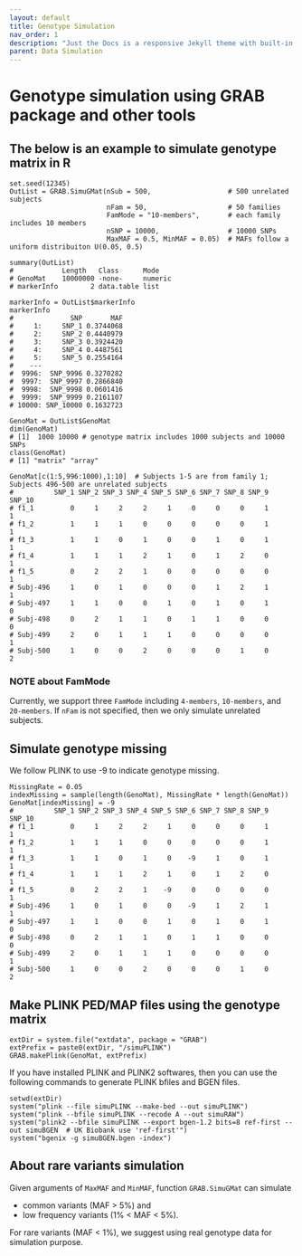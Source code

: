 ```yaml
---
layout: default
title: Genotype Simulation
nav_order: 1
description: "Just the Docs is a responsive Jekyll theme with built-in search that is easily customizable and hosted on GitHub Pages."
parent: Data Simulation
---
```


# Genotype simulation using GRAB package and other tools

## The below is an example to simulate genotype matrix in R
``` 
set.seed(12345)
OutList = GRAB.SimuGMat(nSub = 500,                   # 500 unrelated subjects
                        nFam = 50,                    # 50 families
                        FamMode = "10-members",       # each family includes 10 members
                        nSNP = 10000,                 # 10000 SNPs
                        MaxMAF = 0.5, MinMAF = 0.05)  # MAFs follow a uniform distribuiton U(0.05, 0.5)

summary(OutList)
#            Length   Class      Mode   
# GenoMat    10000000 -none-     numeric
# markerInfo        2 data.table list

markerInfo = OutList$markerInfo
markerInfo
#              SNP       MAF
#     1:     SNP_1 0.3744068
#     2:     SNP_2 0.4440979
#     3:     SNP_3 0.3924420
#     4:     SNP_4 0.4487561
#     5:     SNP_5 0.2554164
#    ---                    
#  9996:  SNP_9996 0.3270282
#  9997:  SNP_9997 0.2866840
#  9998:  SNP_9998 0.0601416
#  9999:  SNP_9999 0.2161107
# 10000: SNP_10000 0.1632723

GenoMat = OutList$GenoMat
dim(GenoMat)   
# [1]  1000 10000 # genotype matrix includes 1000 subjects and 10000 SNPs
class(GenoMat)
# [1] "matrix" "array"

GenoMat[c(1:5,996:1000),1:10]  # Subjects 1-5 are from family 1; Subjects 496-500 are unrelated subjects
#          SNP_1 SNP_2 SNP_3 SNP_4 SNP_5 SNP_6 SNP_7 SNP_8 SNP_9 SNP_10
# f1_1         0     1     2     2     1     0     0     0     1      1
# f1_2         1     1     1     0     0     0     0     0     1      1
# f1_3         1     1     0     1     0     0     1     0     1      1
# f1_4         1     1     1     2     1     0     1     2     0      1
# f1_5         0     2     2     1     0     0     0     0     0      1
# Subj-496     1     0     1     0     0     0     1     2     1      1
# Subj-497     1     1     0     0     1     0     1     0     1      0
# Subj-498     0     2     1     1     0     1     1     0     0      0
# Subj-499     2     0     1     1     1     0     0     0     0      1
# Subj-500     1     0     0     2     0     0     0     1     0      2

```

### NOTE about FamMode

Currently, we support three ```FamMode``` including ```4-members```, ```10-members```, and ```20-members```. If ```nFam``` is not specified, then we only simulate unrelated subjects.

## Simulate genotype missing
We follow PLINK to use -9 to indicate genotype missing.
```
MissingRate = 0.05
indexMissing = sample(length(GenoMat), MissingRate * length(GenoMat))
GenoMat[indexMissing] = -9
#          SNP_1 SNP_2 SNP_3 SNP_4 SNP_5 SNP_6 SNP_7 SNP_8 SNP_9 SNP_10
# f1_1         0     1     2     2     1     0     0     0     1      1
# f1_2         1     1     1     0     0     0     0     0     1      1
# f1_3         1     1     0     1     0    -9     1     0     1      1
# f1_4         1     1     1     2     1     0     1     2     0      1
# f1_5         0     2     2     1    -9     0     0     0     0      1
# Subj-496     1     0     1     0     0    -9     1     2     1      1
# Subj-497     1     1     0     0     1     0     1     0     1      0
# Subj-498     0     2     1     1     0     1     1     0     0      0
# Subj-499     2     0     1     1     1     0     0     0     0      1
# Subj-500     1     0     0     2     0     0     0     1     0      2
```

## Make PLINK PED/MAP files using the genotype matrix
```
extDir = system.file("extdata", package = "GRAB")
extPrefix = paste0(extDir, "/simuPLINK")
GRAB.makePlink(GenoMat, extPrefix)
```

If you have installed PLINK and PLINK2 softwares, then you can use the following commands to generate PLINK bfiles and BGEN files. 

```
setwd(extDir)
system("plink --file simuPLINK --make-bed --out simuPLINK")
system("plink --bfile simuPLINK --recode A --out simuRAW")
system("plink2 --bfile simuPLINK --export bgen-1.2 bits=8 ref-first --out simuBGEN  # UK Biobank use 'ref-first'")
system("bgenix -g simuBGEN.bgen -index")
```


## About rare variants simulation

Given arguments of ```MaxMAF``` and ```MinMAF```, function ```GRAB.SimuGMat``` can simulate 
- common variants (MAF > 5%) and 
- low frequency variants (1% < MAF < 5%). 

For rare variants (MAF < 1%), we suggest using real genotype data for simulation purpose. 
